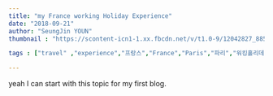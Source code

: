 ```yaml
---
title: "my France working Holiday Experience"
date: "2018-09-21"
author: "SeungJin YOUN"
thumbnail : "https://scontent-icn1-1.xx.fbcdn.net/v/t1.0-9/12042827_885636804818332_4926194408701324079_n.jpg?_nc_cat=109&oh=0efd66fc7dd85ebe2253c5bc8c91a604&oe=5C279F50"

tags : ["travel" ,"experience","프랑스","France","Paris","파리","워킹홀리데이"]

---
```


yeah I can start with this topic for my first blog.
